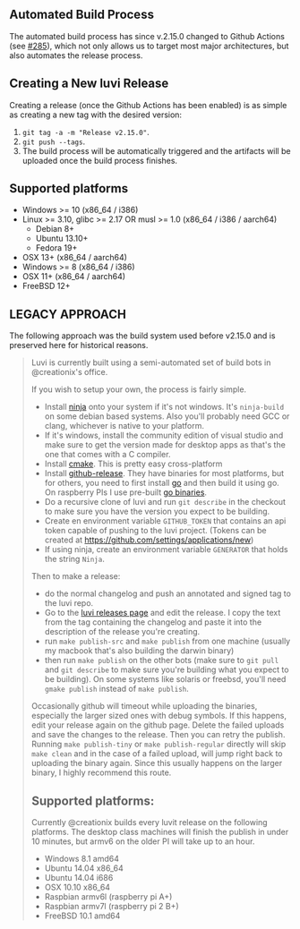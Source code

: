 ## Automated Build Process

The automated build process has since v.2.15.0 changed to Github Actions (see [#285](https://github.com/luvit/luvi/pull/285)), which not only allows us to target most major architectures, but also automates the release process.

## Creating a New luvi Release

Creating a release (once the Github Actions has been enabled) is as simple as creating a new tag with the desired version:
1. `git tag -a -m "Release v2.15.0"`.
2. `git push --tags`.
3. The build process will be automatically triggered and the artifacts will be uploaded once the build process finishes.

## Supported platforms

- Windows >= 10 (x86_64 / i386)
- Linux >= 3.10, glibc >= 2.17 OR musl >= 1.0 (x86_64 / i386 / aarch64)
  - Debian 8+
  - Ubuntu 13.10+
  - Fedora 19+
- OSX 13+ (x86_64 / aarch64)
- Windows >= 8 (x86_64 / i386)
- OSX 11+ (x86_64 / aarch64)
- FreeBSD 12+

## LEGACY APPROACH

The following approach was the build system used before v2.15.0 and is preserved here for historical reasons.

> Luvi is currently built using a semi-automated set of build bots in @creationix's office.
>
> If you wish to setup your own, the process is fairly simple.
>
>  - Install [ninja](https://martine.github.io/ninja/) onto your system if it's not windows.  It's `ninja-build` on some debian based systems.  Also you'll probably need GCC or clang, whichever is native to your platform.
>  - If it's windows, install the community edition of visual studio and make sure to get the version made for desktop apps as that's the one that comes with a C compiler.
>  - Install [cmake](http://www.cmake.org/).  This is pretty easy cross-platform
>  - Install [github-release](https://github.com/aktau/github-release).  They have binaries for most platforms, but for others, you need to first install [go](https://golang.org/) and then build it using go.  On raspberry PIs I use pre-built [go binaries](http://dave.cheney.net/unofficial-arm-tarballs).
>  - Do a recursive clone of luvi and run `git describe` in the checkout to make sure you have the version you expect to be building.
>  - Create en environment variable `GITHUB_TOKEN` that contains an api token capable of pushing to the luvi project. (Tokens can be created at <https://github.com/settings/applications/new>)
>  - If using ninja, create an environment variable `GENERATOR` that holds the string `Ninja`.
>
> Then to make a release:
>
>  - do the normal changelog and push an annotated and signed tag to the luvi repo.
>  - Go to the [luvi releases page](https://github.com/luvit/luvi/releases) and edit the release.  I copy the text from the tag containing the changelog and paste it into the description of the release you're creating.
>  - run `make publish-src` and `make publish` from one machine (usually my macbook that's also building the darwin binary)
>  - then run `make publish` on the other bots (make sure to `git pull` and `git describe` to make sure you're building what you expect to be building).  On some systems like solaris or freebsd, you'll need `gmake publish` instead of `make publish`.
>
> Occasionally github will timeout while uploading the binaries, especially the larger sized ones with debug symbols.  If this happens, edit your release again on the github page.  Delete the failed uploads and save the changes to the release.  Then you can retry the publish.  Running `make publish-tiny` or `make publish-regular` directly will skip `make clean` and in the case of a failed upload, will jump right back to uploading the binary again.  Since this usually happens on the larger binary, I highly recommend this route.
>
> ## Supported platforms:
>
> Currently @creationix builds every luvit release on the following platforms.  The desktop class machines will finish the publish in under 10 minutes, but armv6 on the older PI will take up to an hour.
>
>  - Windows 8.1 amd64
>  - Ubuntu 14.04 x86_64
>  - Ubuntu 14.04 i686
>  - OSX 10.10 x86_64
>  - Raspbian armv6l (raspberry pi A+)
>  - Raspbian armv7l (raspberry pi 2 B+)
>  - FreeBSD 10.1 amd64
